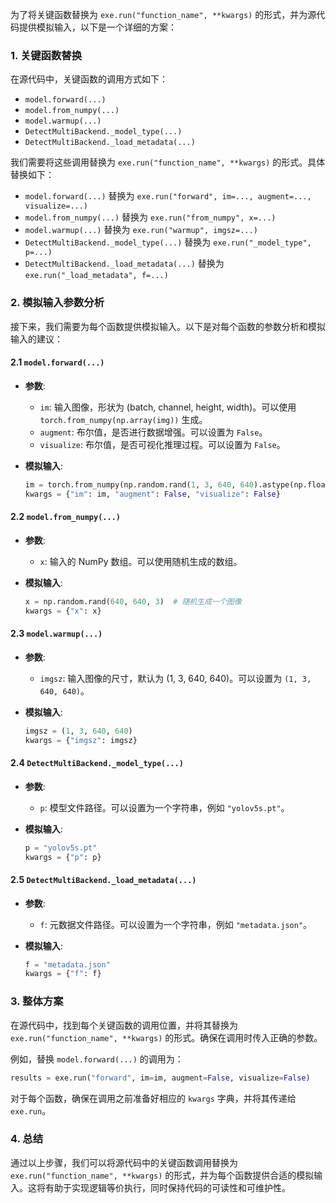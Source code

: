 为了将关键函数替换为 `exe.run("function_name", **kwargs)` 的形式，并为源代码提供模拟输入，以下是一个详细的方案：

### 1. 关键函数替换

在源代码中，关键函数的调用方式如下：

- `model.forward(...)`
- `model.from_numpy(...)`
- `model.warmup(...)`
- `DetectMultiBackend._model_type(...)`
- `DetectMultiBackend._load_metadata(...)`

我们需要将这些调用替换为 `exe.run("function_name", **kwargs)` 的形式。具体替换如下：

- `model.forward(...)` 替换为 `exe.run("forward", im=..., augment=..., visualize=...)`
- `model.from_numpy(...)` 替换为 `exe.run("from_numpy", x=...)`
- `model.warmup(...)` 替换为 `exe.run("warmup", imgsz=...)`
- `DetectMultiBackend._model_type(...)` 替换为 `exe.run("_model_type", p=...)`
- `DetectMultiBackend._load_metadata(...)` 替换为 `exe.run("_load_metadata", f=...)`

### 2. 模拟输入参数分析

接下来，我们需要为每个函数提供模拟输入。以下是对每个函数的参数分析和模拟输入的建议：

#### 2.1 `model.forward(...)`
- **参数**:
  - `im`: 输入图像，形状为 (batch, channel, height, width)。可以使用 `torch.from_numpy(np.array(img))` 生成。
  - `augment`: 布尔值，是否进行数据增强。可以设置为 `False`。
  - `visualize`: 布尔值，是否可视化推理过程。可以设置为 `False`。
  
- **模拟输入**:
  ```python
  im = torch.from_numpy(np.random.rand(1, 3, 640, 640).astype(np.float32))  # 随机生成一个图像
  kwargs = {"im": im, "augment": False, "visualize": False}
  ```

#### 2.2 `model.from_numpy(...)`
- **参数**:
  - `x`: 输入的 NumPy 数组。可以使用随机生成的数组。
  
- **模拟输入**:
  ```python
  x = np.random.rand(640, 640, 3)  # 随机生成一个图像
  kwargs = {"x": x}
  ```

#### 2.3 `model.warmup(...)`
- **参数**:
  - `imgsz`: 输入图像的尺寸，默认为 (1, 3, 640, 640)。可以设置为 `(1, 3, 640, 640)`。
  
- **模拟输入**:
  ```python
  imgsz = (1, 3, 640, 640)
  kwargs = {"imgsz": imgsz}
  ```

#### 2.4 `DetectMultiBackend._model_type(...)`
- **参数**:
  - `p`: 模型文件路径。可以设置为一个字符串，例如 `"yolov5s.pt"`。
  
- **模拟输入**:
  ```python
  p = "yolov5s.pt"
  kwargs = {"p": p}
  ```

#### 2.5 `DetectMultiBackend._load_metadata(...)`
- **参数**:
  - `f`: 元数据文件路径。可以设置为一个字符串，例如 `"metadata.json"`。
  
- **模拟输入**:
  ```python
  f = "metadata.json"
  kwargs = {"f": f}
  ```

### 3. 整体方案

在源代码中，找到每个关键函数的调用位置，并将其替换为 `exe.run("function_name", **kwargs)` 的形式。确保在调用时传入正确的参数。

例如，替换 `model.forward(...)` 的调用为：
```python
results = exe.run("forward", im=im, augment=False, visualize=False)
```

对于每个函数，确保在调用之前准备好相应的 `kwargs` 字典，并将其传递给 `exe.run`。

### 4. 总结

通过以上步骤，我们可以将源代码中的关键函数调用替换为 `exe.run("function_name", **kwargs)` 的形式，并为每个函数提供合适的模拟输入。这将有助于实现逻辑等价执行，同时保持代码的可读性和可维护性。